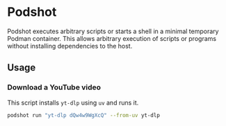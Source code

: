 # Podshot

Podshot executes arbitrary scripts or starts a shell in a minimal temporary Podman container. This allows arbitrary execution of
scripts or programs without installing dependencies to the host.


## Usage

### Download a YouTube video

This script installs `yt-dlp` using `uv` and runs it.

```sh
podshot run "yt-dlp dQw4w9WgXcQ" --from-uv yt-dlp
```
